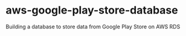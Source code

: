 # aws-google-play-store-database
Building a database to store data from Google Play Store on AWS RDS
